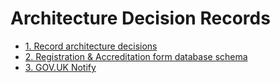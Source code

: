 # Architecture Decision Records

- [1. Record architecture decisions](0001-record-architecture-decisions.md)
- [2. Registration & Accreditation form database schema](0002-registration-accreditation-form-database-schema.md)
- [3. GOV.UK Notify](0003-gov-uk-notify.md)
